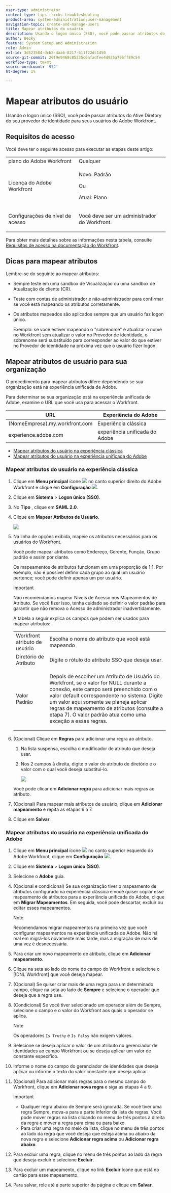 ```yaml
---
user-type: administrator
content-type: tips-tricks-troubleshooting
product-area: system-administration;user-management
navigation-topic: create-and-manage-users
title: Mapear atributos do usuário
description: Usando o logon único (SSO), você pode passar atributos do Ative Diretory do seu provedor de identidade para seus usuários do Adobe Workfront.
author: Becky
feature: System Setup and Administration
role: Admin
exl-id: 3d523584-dcb8-4aa6-8217-611f22dc1450
source-git-commit: 20f9e9468c85235c0afadfee4d925a796ff89c54
workflow-type: tm+mt
source-wordcount: '952'
ht-degree: 1%

---
```


# Mapear atributos do usuário

<!--Audited 2/2024-->

Usando o logon único (SSO), você pode passar atributos do Ative Diretory do seu provedor de identidade para seus usuários do Adobe Workfront.

## Requisitos de acesso

Você deve ter o seguinte acesso para executar as etapas deste artigo:

<table style="table-layout:auto"> 
 <col> 
 <col> 
 <tbody> 
  <tr> 
   <td role="rowheader">plano do Adobe Workfront</td> 
   <td>Qualquer</td> 
  </tr> 
  <tr> 
   <td role="rowheader">Licença do Adobe Workfront</td> 
   <td><p>Novo: Padrão</p><p>Ou</p><p>Atual: Plano</p></td> 
  </tr> 
  <tr> 
   <td role="rowheader">Configurações de nível de acesso</td> 
   <td> <p>Você deve ser um administrador do Workfront.</p> </td> 
  </tr> 
 </tbody> 
</table>

Para obter mais detalhes sobre as informações nesta tabela, consulte [Requisitos de acesso na documentação do Workfront](/help/quicksilver/administration-and-setup/add-users/access-levels-and-object-permissions/access-level-requirements-in-documentation.md).

## Dicas para mapear atributos

Lembre-se do seguinte ao mapear atributos:

* Sempre teste em uma sandbox de Visualização ou uma sandbox de Atualização de cliente (CR).
* Teste com contas de administrador e não-administrador para confirmar se você está mapeando os atributos corretamente.
* Os atributos mapeados são aplicados sempre que um usuário faz logon único.

  Exemplo: se você estiver mapeando o &quot;sobrenome&quot; e atualizar o nome no Workfront sem atualizar o valor no Provedor de identidade, o sobrenome será substituído para corresponder ao valor do que estiver no Provedor de identidade na próxima vez que o usuário fizer logon.

## Mapear atributos de usuário para sua organização

O procedimento para mapear atributos difere dependendo se sua organização está na experiência unificada de Adobe.

Para determinar se sua organização está na experiência unificada de Adobe, examine o URL que você usa para acessar o Workfront.

| URL | Experiência do Adobe |
|---|---|
| (NomeEmpresa).my.workfront.com | Experiência clássica |
| experience.adobe.com | experiência unificada do Adobe |

* [Mapear atributos do usuário na experiência clássica](#map-user-attributes-in-the-classic-experience)
* [Mapear atributos do usuário na experiência unificada do Adobe](#map-user-attributes-in-the-adobe-unified-experience)

### Mapear atributos do usuário na experiência clássica

1. Clique em **Menu principal** ícone ![](assets/main-menu-icon.png) no canto superior direito do Adobe Workfront e clique em **Configuração** ![](assets/gear-icon-settings.png).

1. Clique em **Sistema** > **Logon único (SSO)**.

1. No **Tipo** , clique em **SAML 2.0**.

1. Clique em **Mapear Atributos de Usuário**.

   ![](assets/map-user-attributes.png)

1. Na linha de opções exibida, mapeie os atributos necessários para os usuários do Workfront.

   Você pode mapear atributos como Endereço, Gerente, Função, Grupo padrão e assim por diante.

   Os mapeamentos de atributos funcionam em uma proporção de 1:1. Por exemplo, não é possível definir cada grupo ao qual um usuário pertence; você pode definir apenas um por usuário.

   >[!IMPORTANT]
   >
   >Não recomendamos mapear Níveis de Acesso nos Mapeamentos de Atributo. Se você fizer isso, tenha cuidado ao definir o valor padrão para garantir que não remova o Acesso de administrador inadvertidamente.

   A tabela a seguir explica os campos que podem ser usados para mapear atributos:

   <table style="table-layout:auto"> 
    <col data-mc-conditions=""> 
    <col data-mc-conditions=""> 
    <tbody> 
     <tr> 
      <td role="rowheader">Workfront atributo de usuário</td> 
      <td>Escolha o nome do atributo que você está mapeando</td> 
     </tr> 
     <tr> 
      <td role="rowheader">Diretório de Atributo</td> 
      <td>Digite o rótulo do atributo SSO que deseja usar.</td> 
     </tr> 
     <tr> 
      <td role="rowheader">Valor Padrão</td> 
      <td> <p>Depois de escolher um Atributo de Usuário do Workfront, se o valor for NULL durante a conexão, este campo será preenchido com o valor default correspondente no sistema. Digite um valor aqui somente se planeja aplicar regras de mapeamento de atributos (consulte a etapa 7). O valor padrão atua como uma exceção a essas regras.</td> 
     </tr> 
    </tbody> 
   </table>

1. (Opcional) Clique em **Regras** para adicionar uma regra ao atributo.

   1. Na lista suspensa, escolha o modificador de atributo que deseja usar.
   1. Nos 2 campos à direita, digite o valor do atributo de diretório e o valor com o qual você deseja substituí-lo.

      ![](assets/rule-fields.png)

   Você pode clicar em **Adicionar regra** para adicionar mais regras ao atributo.

1. (Opcional) Para mapear mais atributos de usuário, clique em **Adicionar mapeamento** e repita as etapas 6 a 7.
1. Clique em **Salvar**.

### Mapear atributos do usuário na experiência unificada do Adobe

1. Clique em **Menu principal** ícone ![](assets/main-menu-left.png) no canto superior esquerdo do Adobe Workfront, clique em **Configuração** ![](assets/gear-icon-settings.png).

1. Clique em **Sistema** > **Logon único (SSO)**.

1. Selecione o **Adobe** guia.

1. (Opcional e condicional) Se sua organização tiver o mapeamento de atributos configurado na experiência clássica e você quiser copiar esse mapeamento de atributos para a experiência unificada do Adobe, clique em **Migrar Mapeamentos**. Em seguida, você pode descartar, excluir ou editar esses mapeamentos.

   >[!NOTE]
   >
   >Recomendamos migrar mapeamentos na primeira vez que você configurar mapeamentos na experiência unificada de Adobe. Não há mal em migrá-los novamente mais tarde, mas a migração de mais de uma vez é desnecessária.

1. Para criar um novo mapeamento de atributo, clique em **Adicionar mapeamento**.

1. Clique na seta ao lado do nome do campo do Workfront e selecione o [!DNL Workfront] que você deseja mapear.

1. (Opcional) Se quiser criar mais de uma regra para um determinado campo, clique na seta ao lado de **Sempre** e selecione o operador que deseja que a regra use.

1. (Condicional) Se você tiver selecionado um operador além de Sempre, selecione o campo e o valor do Workfront aos quais o operador se aplica.

   >[!NOTE]
   >
   >Os operadores `Is Truthy` e `Is Falsy` não exigem valores.

1. Selecione se deseja aplicar o valor de um atributo no gerenciador de identidades ao campo Workfront ou se deseja aplicar um valor de constante específico.

1. Informe o nome do campo do gerenciador de identidades que deseja aplicar ou informe o texto do valor constante que deseja aplicar.

1. (Opcional) Para adicionar mais regras para o mesmo campo do Workfront, clique em **Adicionar nova regra** e siga as etapas 4 a 9.

   >[!IMPORTANT]
   >
   > * Qualquer regra abaixo de Sempre será ignorada. Se você tiver uma regra Sempre, mova-a para a parte inferior da lista de regras. Você pode mover regras na lista clicando no menu de três pontos à direita da regra e mover a regra para cima ou para baixo.
   > * Para criar uma regra no meio da lista, clique no menu de três pontos ao lado da regra que você deseja que esteja acima ou abaixo da nova regra e selecione **Adicionar regra acima** ou **Adicionar regra abaixo**.

1. Para excluir uma regra, clique no menu de três pontos ao lado da regra que deseja excluir e selecione **Excluir**.
1. Para excluir um mapeamento, clique no link **Excluir** ícone que está no cartão para esse mapeamento.

1. Para salvar, role até a parte superior da página e clique em **Salvar**.


